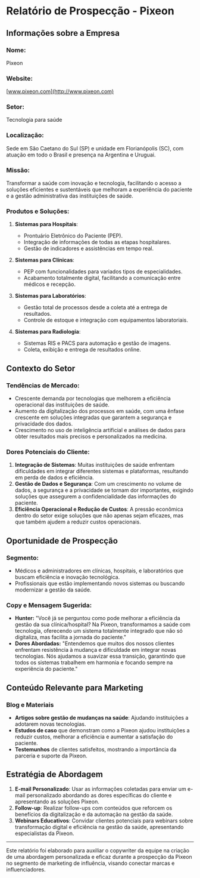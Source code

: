# Relatório de Prospecção - Pixeon

## Informações sobre a Empresa
### Nome: 
Pixeon

### Website:
[www.pixeon.com](http://www.pixeon.com)

### Setor:
Tecnologia para saúde

### Localização:
Sede em São Caetano do Sul (SP) e unidade em Florianópolis (SC), com atuação em todo o Brasil e presença na Argentina e Uruguai.

### Missão:
Transformar a saúde com inovação e tecnologia, facilitando o acesso a soluções eficientes e sustentáveis que melhoram a experiência do paciente e a gestão administrativa das instituições de saúde.

### Produtos e Soluções:
1. **Sistemas para Hospitais**:
   - Prontuário Eletrônico do Paciente (PEP).
   - Integração de informações de todas as etapas hospitalares.
   - Gestão de indicadores e assistências em tempo real.

2. **Sistemas para Clínicas**:
   - PEP com funcionalidades para variados tipos de especialidades.
   - Acabamento totalmente digital, facilitando a comunicação entre médicos e recepção.

3. **Sistemas para Laboratórios**:
   - Gestão total de processos desde a coleta até a entrega de resultados.
   - Controle de estoque e integração com equipamentos laboratoriais.
  
4. **Sistemas para Radiologia**:
   - Sistemas RIS e PACS para automação e gestão de imagens.
   - Coleta, exibição e entrega de resultados online.

## Contexto do Setor
### Tendências de Mercado:
- Crescente demanda por tecnologias que melhorem a eficiência operacional das instituições de saúde.
- Aumento da digitalização dos processos em saúde, com uma ênfase crescente em soluções integradas que garantem a segurança e privacidade dos dados.
- Crescimento no uso de inteligência artificial e análises de dados para obter resultados mais precisos e personalizados na medicina.

### Dores Potenciais do Cliente:
1. **Integração de Sistemas**: Muitas instituições de saúde enfrentam dificuldades em integrar diferentes sistemas e plataformas, resultando em perda de dados e eficiência.
2. **Gestão de Dados e Segurança**: Com um crescimento no volume de dados, a segurança e a privacidade se tornam dor importantes, exigindo soluções que assegurem a confidencialidade das informações do paciente.
3. **Eficiência Operacional e Redução de Custos**: A pressão econômica dentro do setor exige soluções que não apenas sejam eficazes, mas que também ajudem a reduzir custos operacionais.

## Oportunidade de Prospecção
### Segmento:
- Médicos e administradores em clínicas, hospitais, e laboratórios que buscam eficiência e inovação tecnológica.
- Profissionais que estão implementando novos sistemas ou buscando modernizar a gestão da saúde.

### Copy e Mensagem Sugerida:
- **Hunter:** "Você já se perguntou como pode melhorar a eficiência da gestão da sua clínica/hospital? Na Pixeon, transformamos a saúde com tecnologia, oferecendo um sistema totalmente integrado que não só digitaliza, mas facilita a jornada do paciente."
- **Dores Abordadas:** "Entendemos que muitos dos nossos clientes enfrentam resistência à mudança e dificuldade em integrar novas tecnologias. Nós ajudamos a suavizar essa transição, garantindo que todos os sistemas trabalhem em harmonia e focando sempre na experiência do paciente."

## Conteúdo Relevante para Marketing
### Blog e Materiais
- **Artigos sobre gestão de mudanças na saúde**: Ajudando instituições a adotarem novas tecnologias.
- **Estudos de caso** que demonstram como a Pixeon ajudou instituições a reduzir custos, melhorar a eficiência e aumentar a satisfação do paciente.
- **Testemunhos** de clientes satisfeitos, mostrando a importância da parceria e suporte da Pixeon.

## Estratégia de Abordagem
1. **E-mail Personalizado**: Usar as informações coletadas para enviar um e-mail personalizado abordando as dores específicas do cliente e apresentando as soluções Pixeon.
2. **Follow-up**: Realizar follow-ups com conteúdos que reforcem os benefícios da digitalização e da automação na gestão da saúde.
3. **Webinars Educativos**: Convidar clientes potenciais para webinars sobre transformação digital e eficiência na gestão da saúde, apresentando especialistas da Pixeon.

---

Este relatório foi elaborado para auxiliar o copywriter da equipe na criação de uma abordagem personalizada e eficaz durante a prospecção da Pixeon no segmento de marketing de influência, visando conectar marcas e influenciadores.